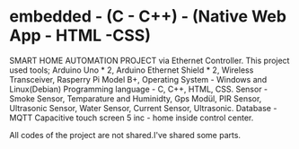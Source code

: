 # embedded - (C - C++) - (Native Web App - HTML -CSS)
SMART HOME AUTOMATION PROJECT via Ethernet Controller.
This project used tools;
Arduino Uno * 2,
Arduino Ethernet Shield * 2,
Wireless Transceiver,
Rasperry Pi Model B+,
Operating System - Windows and Linux(Debian)
Programming language - C, C++, HTML, CSS.
Sensor - Smoke Sensor, Temparature and Huminidty, Gps Modül, PIR Sensor, Ultrasonic Sensor, Water Sensor, Current Sensor, Ultrasonic.
Database - MQTT
Capacitive touch screen 5 inc - home inside control center.

All codes of the project are not shared.I've shared some parts.

